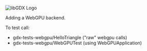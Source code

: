 ![libGDX Logo](libgdx_logo.svg)

Adding a WebGPU backend.

To test call:
- gdx-tests-webgpu/HelloTriangle ("raw" webgpu calls)
- gdx-tests-webgpu/WebGPUTest (using WebGPUApplication)